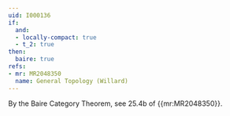 ```yaml
---
uid: I000136
if:
  and:
  - locally-compact: true
  - t_2: true
then:
  baire: true
refs:
- mr: MR2048350
  name: General Topology (Willard)
---
```

By the Baire Category Theorem, see 25.4b of {{mr:MR2048350}}.
